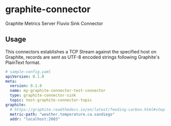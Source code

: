 # graphite-connector
Graphite Metrics Server Fluvio Sink Connector

## Usage

This connectors establishes a TCP Stream against the specified host on Graphite,
records are sent as UTF-8 encoded strings following Graphite's PlainText format.

```yaml
# sample-config.yaml
apiVersion: 0.1.0
meta:
  version: 0.1.0
  name: my-graphite-connector-test-connector
  type: graphite-connector-sink
  topic: test-graphite-connector-topic
graphite:
  # https://graphite.readthedocs.io/en/latest/feeding-carbon.html#step-1-plan-a-naming-hierarchy
  metric-path: "weather.temperature.ca.sandiego"
  addr: "localhost:2003"
```
